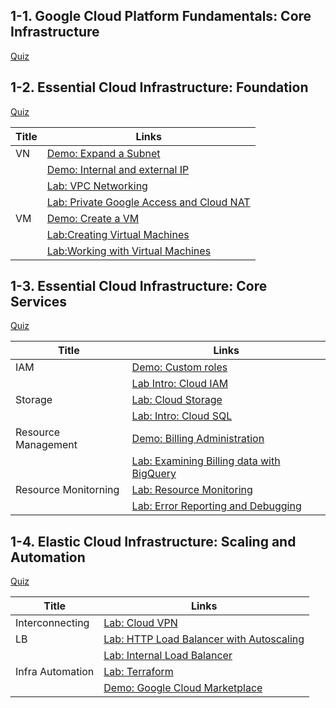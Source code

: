 ## 1-1. Google Cloud Platform Fundamentals: Core Infrastructure

[Quiz](./quiz-1-core-infra.md)

## 1-2. Essential Cloud Infrastructure: Foundation

[Quiz](./quiz-1-foundation.md)

| Title | Links                                                                                    |
| ----- | ---------------------------------------------------------------------------------------- |
| VN    | [Demo: Expand a Subnet ](./demo-expand-a-subnet.md)                                      |
|       | [Demo: Internal and external IP](./demo-Internal-and-external-IP.md)                     |
|       | [Lab: VPC Networking](./lab-vpc-networking.md)                                           |
|       | [Lab: Private Google Access and Cloud NAT](./lab-Private-Google-Access-and-Cloud-NAT.md) |
| VM    | [Demo: Create a VM](./demo-Create-a-VM.md)                                               |
|       | [Lab:Creating Virtual Machines](./lab-Creating-VM.md)                                    |
|       | [Lab:Working with Virtual Machines](./lab-Working-VM.md)                                 |

## 1-3. Essential Cloud Infrastructure: Core Services

[Quiz](./quiz-2-core-services.md)

| Title                | Links                                                                                  |
| -------------------- | -------------------------------------------------------------------------------------- |
| IAM                  | [Demo: Custom roles](./demo-Custom-roles.md)                                           |
|                      | [Lab Intro: Cloud IAM ](./lab-IAM.md)                                                  |
| Storage              | [Lab: Cloud Storage](./lab-Cloud-Storage.md)                                           |
|                      | [Lab: Intro: Cloud SQL](./lab-Cloud-SQL.md)                                            |
| Resource Management  | [Demo: Billing Administration](./demo-Billing-Administration.md)                       |
|                      | [Lab: Examining Billing data with BigQuery](./lab-Examining-Billing-data-with-BigQ.md) |
| Resource Monitorning | [Lab: Resource Monitoring](./lab-Resource-Monitoring.md)                               |
|                      | [Lab: Error Reporting and Debugging](./lab-Error-Reporting-and-Debugging.md)           |

## 1-4. Elastic Cloud Infrastructure: Scaling and Automation

[Quiz](./quiz-3-scaling.md)

| Title            | Links                                                                   |
| ---------------- | ----------------------------------------------------------------------- |
| Interconnecting  | [Lab: Cloud VPN](./lab-Cloud-VPN.md)                                    |
| LB               | [Lab: HTTP Load Balancer with Autoscaling](./lab-HTTP-Load-Balancer.md) |
|                  | [Lab: Internal Load Balancer](./lab-Internal-Load-Balancer.md)          |
| Infra Automation | [Lab: Terraform](./lab-Terraform.md)                                    |
|                  | [Demo: Google Cloud Marketplace](./demo-Marketplace.md)                 |

